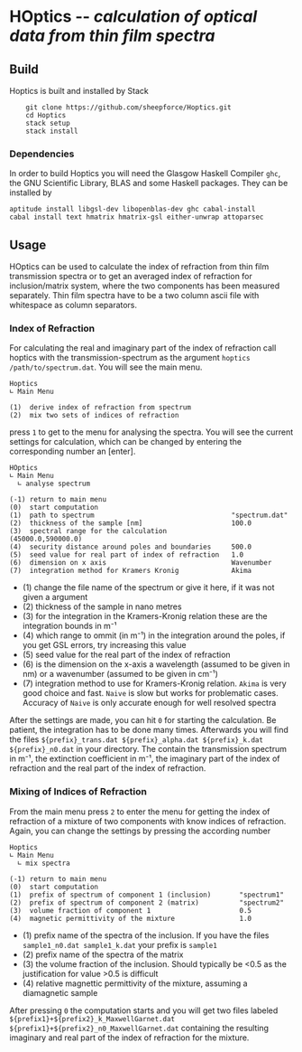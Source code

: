 # HOptics -- *calculation of optical data from thin film spectra*
## Build
Hoptics is built and installed by Stack

		git clone https://github.com/sheepforce/Hoptics.git
		cd Hoptics
		stack setup
		stack install


### Dependencies
In order to build Hoptics you will need the Glasgow Haskell Compiler `ghc`, the GNU Scientific Library, BLAS and some Haskell packages. They can be installed by

	aptitude install libgsl-dev libopenblas-dev ghc cabal-install
	cabal install text hmatrix hmatrix-gsl either-unwrap attoparsec


## Usage
HOptics can be used to calculate the index of refraction from thin film transmission spectra or to get an averaged index of refraction for inclusion/matrix system, where the two components has been measured separately. Thin film spectra have to be a two column ascii file with whitespace as column separators.


### Index of Refraction
For calculating the real and imaginary part of the index of refraction call hoptics with the transmission-spectrum as the argument `hoptics /path/to/spectrum.dat`. You will see the main menu.

	Hoptics
	∟ Main Menu

	(1)  derive index of refraction from spectrum
	(2)  mix two sets of indices of refraction

press `1` to get to the menu for analysing the spectra. You will see the current settings for calculation, which can be changed by entering the corresponding number an [enter].

	HOptics
	∟ Main Menu
	  ∟ analyse spectrum

	(-1) return to main menu
	(0)  start computation
	(1)  path to spectrum                                  "spectrum.dat"
	(2)  thickness of the sample [nm]                      100.0
	(3)  spectral range for the calculation                (45000.0,590000.0)
	(4)  security distance around poles and boundaries     500.0
	(5)  seed value for real part of index of refraction   1.0
	(6)  dimension on x axis                               Wavenumber
	(7)  integration method for Kramers Kronig             Akima

 - (1) change the file name of the spectrum or give it here, if it was not given a argument
 - (2) thickness of the sample in nano metres
 - (3) for the integration in the Kramers-Kronig relation these are the integration bounds in m⁻¹
 - (4) which range to ommit (in m⁻¹) in the integration around the poles, if you get GSL errors, try increasing this value
 - (5) seed value for the real part of the index of refraction
 - (6) is the dimension on the x-axis a wavelength (assumed to be given in nm) or a wavenumber (assumed to be given in cm⁻¹)
 - (7) integration method to use for Kramers-Kronig relation. `Akima` is very good choice and fast. `Naive` is slow but works for problematic cases. Accuracy of `Naive` is only accurate enough for well resolved spectra

After the settings are made, you can hit `0`  for starting the calculation. Be patient, the integration has to be done many times. Afterwards you will find the files `${prefix}_trans.dat ${prefix}_alpha.dat ${prefix}_k.dat ${prefix}_n0.dat` in your directory. The contain the transmission spectrum in m⁻¹, the extinction coefficient in m⁻¹, the imaginary part of the index of refraction and the real part of the index of refraction.

### Mixing of Indices of Refraction
From the main menu press `2` to enter the menu for getting the index of refraction of a mixture of two components with know indices of refraction. Again, you can change the settings by pressing the according number

	Hoptics
	∟ Main Menu
	  ∟ mix spectra

	(-1) return to main menu
	(0)  start computation
	(1)  prefix of spectrum of component 1 (inclusion)       "spectrum1"
	(2)  prefix of spectrum of component 2 (matrix)          "spectrum2"
	(3)  volume fraction of component 1                      0.5
	(4)  magnetic permittivity of the mixture                1.0

 - (1) prefix name of the spectra of the inclusion. If you have the files `sample1_n0.dat sample1_k.dat` your prefix is `sample1`
 - (2) prefix name of the spectra of the matrix
 - (3) the volume fraction of the inclusion. Should typically be <0.5 as the justification for value >0.5 is difficult
 - (4) relative magnettic permittivity of the mixture, assuming a diamagnetic sample

After pressing `0` the computation starts and you will get two files labeled `${prefix1}+${prefix2}_k_MaxwellGarnet.dat ${prefix1}+${prefix2}_n0_MaxwellGarnet.dat` containing the resulting imaginary and real part of the index of refraction for the mixture.
